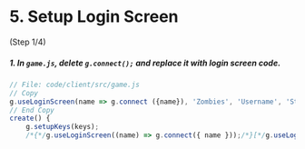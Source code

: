 # 5. Setup Login Screen
 (Step 1/4)

##### 1. In `game.js`, delete `g.connect();` and replace it with login screen code.

``` javascript
// File: code/client/src/game.js
// Copy
g.useLoginScreen(name => g.connect ({name}), 'Zombies', 'Username', 'Start!');
// End Copy
create() {
	g.setupKeys(keys);
	/*{*/g.useLoginScreen((name) => g.connect({ name }));/*}[*/g.useLoginScreen(name => g.connect ({name}), 'Zombies', 'Username', 'Start!');/*]*/
```